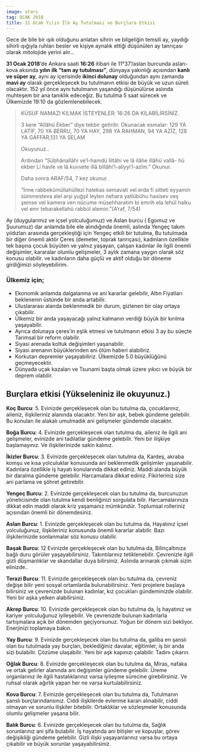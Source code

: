 ```yaml
---
image: stars
tag: OCAK 2018
title: 31 Ocak Yılın İlk Ay Tutulması ve Burçlara Etkisi
---
```


Gece de bile bir ışık olduğunu anlatan sihrin ve bilgeliğin temsili ay, yaydığı sihirli ışığıyla ruhları besler ve kişiye aynalık ettiği düşünülen ay tanrıçası olarak mitolojide yerini alır…


**31 Ocak 2018**’de Ankara saati **16:26** itibari ile 11°37’/aslan burcunda aslan-kova aksında **yılın ilk “tam ay tutulması”**, dünyaya yakınlığı açısından **kanlı ve süper ay**, aynı ay içerisinde **ikinci dolunay** olduğundan aynı zamanda **mavi ay** olarak gerçekleşecek bu tutulmanın etkisi de büyük ve uzun süreli olacaktır. 152 yıl önce aynı tutulmanın yaşandığı düşünülürse aslında muhteşem bir ana tanıklık edeceğiz. Bu tutulma 5 saat sürecek ve Ülkemizde 19:10 da gözlemlenebilecek.

>KÜSUF NAMAZI KILMAK İSTEYENLER: 16:26 DA KILABİLİRSİNİZ.
>
>3 kere “Allâhü Ekber” diye tekbir getirilir. Okunacak esmalar: 129 YA LATİF, 70 YA BERRU, 70 YA HAY, 298 YA RAHMAN, 94 YA AZİZ, 128 YA GAFFAR,131 YA SELAM
>
>Okuyunuz..
>
>Ardından “Sübhânallâhi ve’l-hamdü liltâhi ve lâ ilâhe illâhü vallâ- hü ekber Li havle ve lâ kuvvete illâ billâhi’l-aliyyi’l-azîm.” Okunur.
>
>Daha sonra ARAF/54, 7 kez okunur.
>
>“İnne rabbekümüllahüllezi halekas semavati vel erda fi sitteti eyyamin sümmesteva alel arşi yuğşil leylen nehara yatlübühu hasisev veş şemse vel kamera ven nücume müsehharatim bi emrih ela lehül halku vel emr tebarakellahü rabbül alemin.”(A’raf, 7/54)

Ay (duygularımız ve içsel yolculuğumuz) ve Aslan burcu ( Egomuz ve Şuurumuz) dar anlamda bile ele alındığında önemli, aslında Yengeç takım yıldızları arasında gerçekleştiği için Yengeç etkili bir tutulma, Bu tutulmada bir diğer önemli aktör Çeres (demeter, toprak tanrıçası), kadınların özellikle tek başına çocuk büyüten ve yalnız yaşayan, çalışan kadınlar ile ilgili önemli değişimler, kararalar olumlu gelişmeler, 3 aylık zamana yaygın olarak söz konusu olabilir. ve kadınların daha güçlü ve aktif olduğu bir döneme girdiğimizi söyleyebilirim.

### Ülkemiz için;
* Ekonomik anlamda dalgalanma ve ani kararlar gelebilir, Altın Fiyatları beklenenin üstünde bir anda artabilir.
* Uluslararası alanda beklenmedik bir durum, gizlenen bir olay ortaya çıkabilir.
* Ülkemiz bir anda yaşayacağı yalnız kalmanın verdiği büyük bir kırılma yaşayabilir.
* Ayrıca dolunaya çeres’in eşlik etmesi ve tutulmanın etkisi 3 ay bu süeçte Tarımsal bir reform olabilir.
* Siyasi arenada koltuk değişimleri yaşanabilir.
* Siyasi arenanın büyüklerinden ani ölüm haberi alabiliriz.
* Korkutan depremler yaşayabiliriz. Ülkemizde 5.0 büyüklüğünü geçmeyecektir.
* Dünyada uçak kazaları ve Tsunami başta olmak üzere yıkıcı ve büyük bir deprem olabilir.

## Burçlara etkisi (Yükseleniniz ile okuyunuz.)

**Koç Burcu**: 5. Evinizde gerçekleşecek olan bu tutulma da, çocuklarınız, aileniz, ilişkileriniz alanında olacaktır. Yeni bir aşk, bebek gündeme gelebilir. Bu konuları ile alakalı umulmadık ani gelişmeler gündemde olacaktır.

**Boğa Burcu**: 4. Evinizde gerçekleşecek olan tutulma da, aileniz ile ilgili ani gelişmeler, evinizde ani tadilatlar gündeme gelebilir. Yeni bir ilişkiye başlamayınız. Ve ilişkilerinizde sakin kalınız.

**İkizler Burcu**: 3. Evinizde gerçekleşecek olan tutulma da, Kardeş, akraba komşu ve kısa yolculuklar konusunda ani beklenmedik gelişimler yaşanabilir. Kadınlara özellikle iş hayatı konularında dikkat ediniz. Maddi alanda büyük bir daralma gündeme gelebilir. Harcamalara dikkat ediniz. Fikirleriniz size ani parlama ve şöhret getirebilir.

**Yengeç Burcu**: 2. Evinizde gerçekleşecek olan bu tutulma da, burcunuzun yöneticisinde olan tutulma kendi benliğinizi sorgulata bilir. Harcamalarınıza dikkat edin maddi olarak kriz yaşamanız mümkündür. Toplumsal rolleriniz açısından önemli bir dönemdesiniz.

**Aslan Burcu**: 1. Evinizde gerçekleşecek olan bu tutulma da, Hayatınız içsel yolculuğunuz, ilişkileriniz konusunda önemli kararlar alabilir. Bazı ilişkilerinizde sonlanmalar söz konusu olabilir.

**Başak Burcu**: 12 Evinizde gerçekleşecek olan bu tutulma da, Bilinçaltınıza bağlı duru görüler yaşayabilirsiniz. Takıntılarınız tetiklenebilir. Çevrenizle ilgili gizli düşmanlıklar ve skandallar duya bilirsiniz. Aslında arınarak çıkmak sizin elinizde..

**Terazi Burcu**: 11. Evinizde gerçekleşecek olan bu tutulma da, çevreniz değişe bilir yeni sosyal ortamlarda bulunabilirsiniz. Yeni projelere başlaya bilirsiniz ve çevrenizde bulunan kadınlar, kız çocukları gündeminizde olabilir. Yeni bir aşka yelken alabilirsiniz.

**Akrep Burcu**: 10. Evinizde gerçekleşecek olan bu tutulma da, İş hayatınız ve kariyer yolculuğunuz iyileşebilir. Ve çevrenizde bulunan kadınlarla tartışmalara açık bir dönemden geçiyorsunuz. Yoğun bir dönem sizi bekliyor. Enerjinizi toplamaya bakın.

**Yay Burcu**: 9. Evinizde gerçekleşecek olan bu tutulma da, galiba en şanslı olan bu tutulmada yay burçları, beklediğiniz davalar, eğitimler, iş bir anda sizi bulabilir. Çözüme ulaşabilir. Yeni bir aşk kapınızı çalabilir. Tadını çıkarın.

**Oğlak Burcu**: 8. Evinizde gerçekleşecek olan bu tutulma da, Miras, nafaka ve ortak gelirler alanında anı değişimler gündeme gelebilir. Üreme organlarınız ile ilgili hastalıklarınız varsa iyileşme sürecine girebilirsiniz. Ve ruhsal olarak ağırlık yapan her ne varsa kurtulabilirsiniz.

**Kova Burcu**: 7. Evinizde gerçekleşecek olan bu tutulma da, Tutulmanın şanslı burçlarındansınız. Ciddi ilişkilerde evlenme kararı alınabilir, ciddi olmayan ve sorunlu ilişkiler bitebilir. Ortaklıklar ve sözleşmeler konusunda olumlu gelişmeler yaşana bilir.

**Balık Burcu**: 6. Evinizde gerçekleşecek olan bu tutulma da, Sağlık sorunlarınız ani şifa bulabilir. İş hayatında ani bitişler ve kopuşlar, görev değişikliği gündeme gelebilir. Gizli ilişki yaşayanlarınız varsa bu ortaya çıkabilir ve büyük sorunlar yaşayabilirsiniz. 
